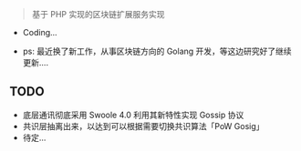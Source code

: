 > 基于 PHP 实现的区块链扩展服务实现
- Coding...

- ps: 最近换了新工作，从事区块链方向的 Golang 开发，等这边研究好了继续更新....


## TODO

- 底层通讯彻底采用 Swoole 4.0 利用其新特性实现 Gossip 协议
- 共识层抽离出来，以达到可以根据需要切换共识算法「PoW Gosig」
- 待定...
